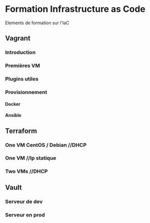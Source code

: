 # Formation Infrastructure as Code
Elements de formation sur l'IaC

## Vagrant
### Introduction
### Premières VM
### Plugins utiles
### Provisionnement
#### Docker
#### Ansible

## Terraform
### One VM CentOS / Debian //DHCP
### One VM //Ip statique
### Two VMs   //DHCP

## Vault
### Serveur de dev
### Serveur en prod
